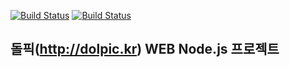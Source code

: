 [![Build Status](https://travis-ci.org/chcjswo/dolpic-nodejs.svg?branch=master)](https://travis-ci.org/chcjswo/dolpic-nodejs)
[![Build Status](http://ci.mocadev.com/job/dolpic-aws/badge/icon)](http://ci.mocadev.com/job/dolpic-aws/)
## 돌픽(http://dolpic.kr) WEB Node.js 프로젝트

